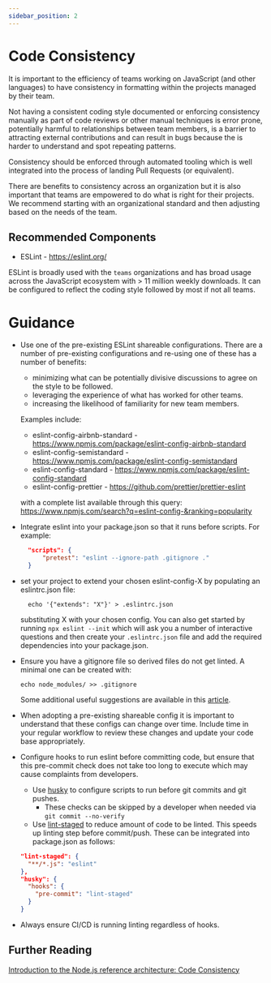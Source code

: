 ```yaml
---
sidebar_position: 2
---
```


# Code Consistency

It is important to the efficiency of teams working
on JavaScript (and other languages) to have consistency
in formatting within the projects managed by their team.

Not having a consistent coding style documented or enforcing
consistency manually as part of code reviews or
other manual techniques is error prone, potentially
harmful to relationships between team members,
is a barrier to attracting external contributions and can
result in bugs because the is harder to understand and spot
repeating patterns.

Consistency should be enforced through automated tooling
which is well integrated into the process of landing
Pull Requests (or equivalent).

There are benefits to consistency across an organization but
it is also important that teams are empowered to do what is
right for their projects. We recommend starting with an
organizational standard and then adjusting based on the
needs of the team.

## Recommended Components

- ESLint - https://eslint.org/

ESLint is broadly used with the `teams` organizations and has broad usage
across the JavaScript ecosystem with > 11 million weekly downloads.
It can be configured to reflect the coding style followed by most
if not all teams.

# Guidance

- Use one of the pre-existing ESLint shareable configurations. There are a number
  of pre-existing configurations and re-using one of these has a number
  of benefits:

  - minimizing what can be potentially divisive discussions to agree
    on the style to be followed.
  - leveraging the experience of what has worked for other teams.
  - increasing the likelihood of familiarity for new team members.

  Examples include:

  - eslint-config-airbnb-standard - https://www.npmjs.com/package/eslint-config-airbnb-standard
  - eslint-config-semistandard - https://www.npmjs.com/package/eslint-config-semistandard
  - eslint-config-standard - https://www.npmjs.com/package/eslint-config-standard
  - eslint-config-prettier - https://github.com/prettier/prettier-eslint

  with a complete list available through this query: https://www.npmjs.com/search?q=eslint-config-&ranking=popularity

- Integrate eslint into your package.json so that it runs before scripts. For example:

  ```json
    "scripts": {
        "pretest": "eslint --ignore-path .gitignore ."
    }
  ```

- set your project to extend your chosen eslint-config-X by populating an eslintrc.json file:

  ```
    echo '{"extends": "X"}' > .eslintrc.json
  ```

  substituting X with your chosen config. You can also get started by running `npx eslint --init` which
  will ask you a number of interactive questions and then create your `.eslintrc.json` file and add
  the required dependencies into your package.json.

- Ensure you have a gitignore file so derived files do not get linted. A minimal one can be
  created with:

  ```shell
  echo node_modules/ >> .gitignore
  ```

  Some additional useful suggestions are available in this
  [article](https://medium.com/the-node-js-collection/why-and-how-to-use-eslint-in-your-project-742d0bc61ed7).

- When adopting a pre-existing shareable config it is important to understand that these
  configs can change over time. Include time in your regular workflow to review these changes
  and update your code base appropriately.

- Configure hooks to run eslint before committing code, but ensure that this pre-commit check does not take too long to execute which may cause complaints from developers.

  - Use [husky](https://github.com/typicode/husky) to configure scripts to run before git commits and git pushes.
    - These checks can be skipped by a developer when needed via `git commit --no-verify`
  - Use [lint-staged](https://github.com/okonet/lint-staged) to reduce amount of code to be linted. This speeds up linting step before commit/push.
    These can be integrated into package.json as follows:

  ```json
  "lint-staged": {
    "**/*.js": "eslint"
  },
  "husky": {
    "hooks": {
      "pre-commit": "lint-staged"
    }
  }
  ```

- Always ensure CI/CD is running linting regardless of hooks.

## Further Reading

[Introduction to the Node.js reference architecture: Code Consistency](https://developers.redhat.com/articles/2021/05/17/introduction-nodejs-reference-architecture-part-3-code-consistency)
